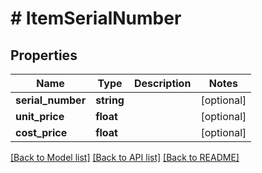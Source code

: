 # # ItemSerialNumber

## Properties

Name | Type | Description | Notes
------------ | ------------- | ------------- | -------------
**serial_number** | **string** |  | [optional] 
**unit_price** | **float** |  | [optional] 
**cost_price** | **float** |  | [optional] 

[[Back to Model list]](../../README.md#documentation-for-models) [[Back to API list]](../../README.md#documentation-for-api-endpoints) [[Back to README]](../../README.md)


